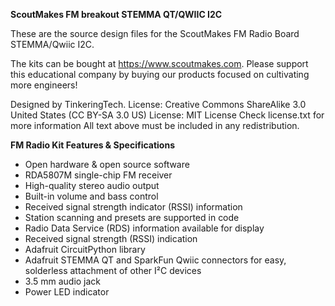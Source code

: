 **ScoutMakes FM breakout STEMMA QT/QWIIC I2C**

These are the source design files for the ScoutMakes FM Radio Board STEMMA/Qwiic I2C.

The kits can be bought at https://www.scoutmakes.com.
Please support this educational company by buying our products focused on cultivating more engineers!

Designed by TinkeringTech.
License: Creative Commons ShareAlike 3.0 United States (CC BY-SA 3.0 US)
License: MIT License
Check license.txt for more information All text above must be included in any redistribution.

**FM Radio Kit Features & Specifications**
- Open hardware & open source software
- RDA5807M single-chip FM receiver
- High-quality stereo audio output
- Built-in volume and bass control
- Received signal strength indicator (RSSI) information
- Station scanning and presets are supported in code
- Radio Data Service (RDS) information available for display
- Received signal strength (RSSI) indication
- Adafruit CircuitPython library
- Adafruit STEMMA QT and SparkFun Qwiic connectors for easy, solderless attachment of other I²C devices
- 3.5 mm audio jack
- Power LED indicator
